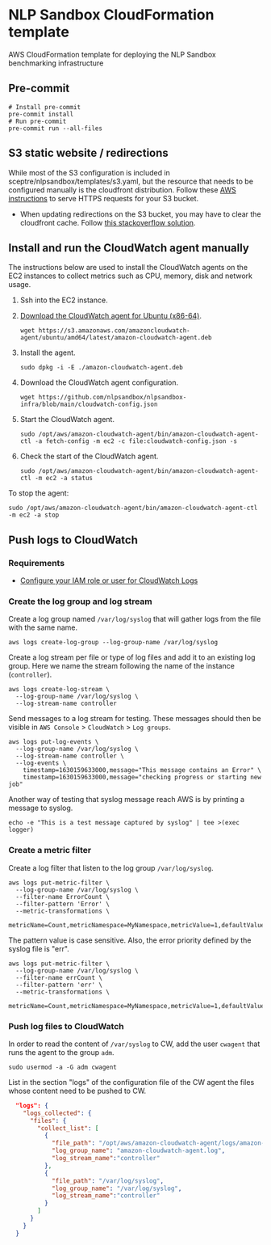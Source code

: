 # NLP Sandbox CloudFormation template

AWS CloudFormation template for deploying the NLP Sandbox benchmarking infrastructure

## Pre-commit

```console
# Install pre-commit
pre-commit install
# Run pre-commit
pre-commit run --all-files
```

## S3 static website / redirections

While most of the S3 configuration is included in sceptre/nlpsandbox/templates/s3.yaml, but the resource that needs to be configured manually is the cloudfront distribution.  Follow these [AWS instructions](https://aws.amazon.com/premiumsupport/knowledge-center/cloudfront-https-requests-s3/) to serve HTTPS requests for your S3 bucket.

- When updating redirections on the S3 bucket, you may have to clear the cloudfront cache.  Follow [this stackoverflow solution](https://stackoverflow.com/questions/22021651/amazon-s3-and-cloudfront-cache-how-to-clear-cache-or-synchronize-their-cache/63238713#63238713).

## Install and run the CloudWatch agent manually

The instructions below are used to install the CloudWatch agents on the EC2
instances to collect metrics such as CPU, memory, disk and network usage.

1. Ssh into the EC2 instance.
2. [Download the CloudWatch agent for Ubuntu (x86-64)].

    ```console
    wget https://s3.amazonaws.com/amazoncloudwatch-agent/ubuntu/amd64/latest/amazon-cloudwatch-agent.deb
    ```

3. Install the agent.

    ```console
    sudo dpkg -i -E ./amazon-cloudwatch-agent.deb
    ```

4. Download the CloudWatch agent configuration.

    ```console
    wget https://github.com/nlpsandbox/nlpsandbox-infra/blob/main/cloudwatch-config.json
    ```

5. Start the CloudWatch agent.

    ```console
    sudo /opt/aws/amazon-cloudwatch-agent/bin/amazon-cloudwatch-agent-ctl -a fetch-config -m ec2 -c file:cloudwatch-config.json -s
    ```

6. Check the start of the CloudWatch agent.

    ```console
    sudo /opt/aws/amazon-cloudwatch-agent/bin/amazon-cloudwatch-agent-ctl -m ec2 -a status
    ```

To stop the agent:

```console
sudo /opt/aws/amazon-cloudwatch-agent/bin/amazon-cloudwatch-agent-ctl -m ec2 -a stop
```

## Push logs to CloudWatch

### Requirements

- [Configure your IAM role or user for CloudWatch Logs]

### Create the log group and log stream

Create a log group named `/var/log/syslog` that will gather logs from the file
with the same name.

```console
aws logs create-log-group --log-group-name /var/log/syslog
```

Create a log stream per file or type of log files and add it to an existing log
group. Here we name the stream following the name of the instance
(`controller`).

```console
aws logs create-log-stream \
  --log-group-name /var/log/syslog \
  --log-stream-name controller
```

Send messages to a log stream for testing. These messages should then be visible
in `AWS Console` > `CloudWatch` > `Log groups`.

```console
aws logs put-log-events \
  --log-group-name /var/log/syslog \
  --log-stream-name controller \
  --log-events \
    timestamp=1630159633000,message="This message contains an Error" \
    timestamp=1630159633000,message="checking progress or starting new job"
```

Another way of testing that syslog message reach AWS is by printing a message to
syslog.

```console
echo -e "This is a test message captured by syslog" | tee >(exec logger)
```

### Create a metric filter

Create a log filter that listen to the log group `/var/log/syslog`.

```console
aws logs put-metric-filter \
  --log-group-name /var/log/syslog \
  --filter-name ErrorCount \
  --filter-pattern 'Error' \
  --metric-transformations \
      metricName=Count,metricNamespace=MyNamespace,metricValue=1,defaultValue=0
```

The pattern value is case sensitive. Also, the error priority defined by the
syslog file is "err".

```console
aws logs put-metric-filter \
  --log-group-name /var/log/syslog \
  --filter-name errCount \
  --filter-pattern 'err' \
  --metric-transformations \
      metricName=Count,metricNamespace=MyNamespace,metricValue=1,defaultValue=0
```

### Push log files to CloudWatch

In order to read the content of `/var/syslog` to CW, add the user `cwagent` that
runs the agent to the group `adm`.

```console
sudo usermod -a -G adm cwagent
```

List in the section "logs" of the configuration file of the CW agent the files
whose content need to be pushed to CW.

```json
  "logs": {
    "logs_collected": {
      "files": {
        "collect_list": [
          {
            "file_path": "/opt/aws/amazon-cloudwatch-agent/logs/amazon-cloudwatch-agent.log",
            "log_group_name": "amazon-cloudwatch-agent.log",
            "log_stream_name":"controller"
          },
          {
            "file_path": "/var/log/syslog",
            "log_group_name": "/var/log/syslog",
            "log_stream_name":"controller"
          }
        ]
      }
    }
  }
```

<!-- Links -->

[Download the CloudWatch agent for Ubuntu (x86-64)]: https://docs.aws.amazon.com/AmazonCloudWatch/latest/monitoring/download-cloudwatch-agent-commandline.html
[Configure your IAM role or user for CloudWatch Logs]: https://docs.aws.amazon.com/AmazonCloudWatch/latest/logs/QuickStartEC2Instance.html